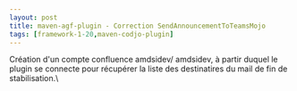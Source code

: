 ```yaml
---
layout: post
title: maven-agf-plugin - Correction SendAnnouncementToTeamsMojo
tags: [framework-1-20,maven-codjo-plugin]
---
```

Création d'un compte confluence amdsidev/ amdsidev, à partir duquel le plugin se connecte pour récupérer la liste des destinatires du mail de fin de stabilisation.\\